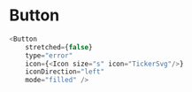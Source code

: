 # Button

```javascript
<Button
    stretched={false}
    type="error"
    icon={<Icon size="s" icon="TickerSvg"/>}
    iconDirection="left"
    mode="filled" />
```